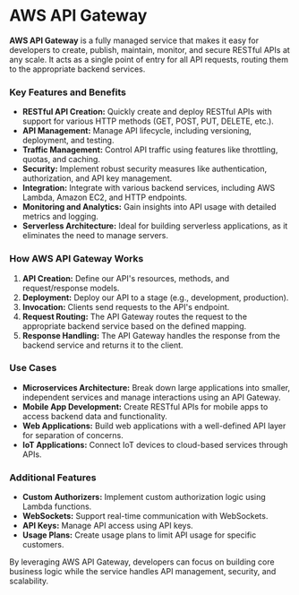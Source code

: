 # AWS API Gateway

**AWS API Gateway** is a fully managed service that makes it easy for developers to create, publish, maintain, monitor, and secure RESTful APIs at any scale. It acts as a single point of entry for all API requests, routing them to the appropriate backend services.

### Key Features and Benefits

* **RESTful API Creation:** Quickly create and deploy RESTful APIs with support for various HTTP methods (GET, POST, PUT, DELETE, etc.).
* **API Management:** Manage API lifecycle, including versioning, deployment, and testing.
* **Traffic Management:** Control API traffic using features like throttling, quotas, and caching.
* **Security:** Implement robust security measures like authentication, authorization, and API key management.
* **Integration:** Integrate with various backend services, including AWS Lambda, Amazon EC2, and HTTP endpoints.
* **Monitoring and Analytics:** Gain insights into API usage with detailed metrics and logging.
* **Serverless Architecture:** Ideal for building serverless applications, as it eliminates the need to manage servers.

### How AWS API Gateway Works

1. **API Creation:** Define our API's resources, methods, and request/response models.
2. **Deployment:** Deploy our API to a stage (e.g., development, production).
3. **Invocation:** Clients send requests to the API's endpoint.
4. **Request Routing:** The API Gateway routes the request to the appropriate backend service based on the defined mapping.
5. **Response Handling:** The API Gateway handles the response from the backend service and returns it to the client.

### Use Cases

* **Microservices Architecture:** Break down large applications into smaller, independent services and manage interactions using an API Gateway.
* **Mobile App Development:** Create RESTful APIs for mobile apps to access backend data and functionality.
* **Web Applications:** Build web applications with a well-defined API layer for separation of concerns.
* **IoT Applications:** Connect IoT devices to cloud-based services through APIs.

### Additional Features

* **Custom Authorizers:** Implement custom authorization logic using Lambda functions.
* **WebSockets:** Support real-time communication with WebSockets.
* **API Keys:** Manage API access using API keys.
* **Usage Plans:** Create usage plans to limit API usage for specific customers.

By leveraging AWS API Gateway, developers can focus on building core business logic while the service handles API management, security, and scalability.
